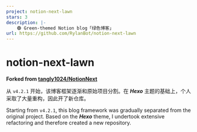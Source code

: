 ```yaml
---
project: notion-next-lawn
stars: 3
description: |-
    🟢 Green-themed Notion blog「绿色博客」
url: https://github.com/RylanBot/notion-next-lawn
---
```


# notion-next-lawn

**Forked from [tangly1024/NotionNext](https://github.com/tangly1024/NotionNext)**

从 `v4.2.1` 开始，该博客框架逐渐和原始项目分割。在 ***Hexo*** 主题的基础上，个人采取了大量重构，因此开了新仓库。

Starting from `v4.2.1`, this blog framework was gradually separated from the original project. Based on the ***Hexo*** theme, I undertook extensive refactoring and therefore created a new repository.
